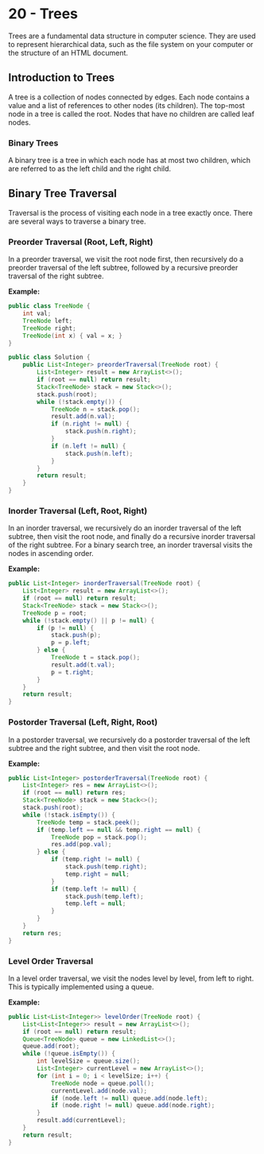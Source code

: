 # 20 - Trees

Trees are a fundamental data structure in computer science. They are used to represent hierarchical data, such as the file system on your computer or the structure of an HTML document.

## Introduction to Trees
A tree is a collection of nodes connected by edges. Each node contains a value and a list of references to other nodes (its children). The top-most node in a tree is called the root. Nodes that have no children are called leaf nodes.

### Binary Trees
A binary tree is a tree in which each node has at most two children, which are referred to as the left child and the right child.

## Binary Tree Traversal
Traversal is the process of visiting each node in a tree exactly once. There are several ways to traverse a binary tree.

### Preorder Traversal (Root, Left, Right)
In a preorder traversal, we visit the root node first, then recursively do a preorder traversal of the left subtree, followed by a recursive preorder traversal of the right subtree.

**Example:**
```java
public class TreeNode {
    int val;
    TreeNode left;
    TreeNode right;
    TreeNode(int x) { val = x; }
}

public class Solution {
    public List<Integer> preorderTraversal(TreeNode root) {
        List<Integer> result = new ArrayList<>();
        if (root == null) return result;
        Stack<TreeNode> stack = new Stack<>();
        stack.push(root);
        while (!stack.empty()) {
            TreeNode n = stack.pop();
            result.add(n.val);
            if (n.right != null) {
                stack.push(n.right);
            }
            if (n.left != null) {
                stack.push(n.left);
            }
        }
        return result;
    }
}
```

### Inorder Traversal (Left, Root, Right)
In an inorder traversal, we recursively do an inorder traversal of the left subtree, then visit the root node, and finally do a recursive inorder traversal of the right subtree. For a binary search tree, an inorder traversal visits the nodes in ascending order.

**Example:**
```java
public List<Integer> inorderTraversal(TreeNode root) {
    List<Integer> result = new ArrayList<>();
    if (root == null) return result;
    Stack<TreeNode> stack = new Stack<>();
    TreeNode p = root;
    while (!stack.empty() || p != null) {
        if (p != null) {
            stack.push(p);
            p = p.left;
        } else {
            TreeNode t = stack.pop();
            result.add(t.val);
            p = t.right;
        }
    }
    return result;
}
```

### Postorder Traversal (Left, Right, Root)
In a postorder traversal, we recursively do a postorder traversal of the left subtree and the right subtree, and then visit the root node.

**Example:**
```java
public List<Integer> postorderTraversal(TreeNode root) {
    List<Integer> res = new ArrayList<>();
    if (root == null) return res;
    Stack<TreeNode> stack = new Stack<>();
    stack.push(root);
    while (!stack.isEmpty()) {
        TreeNode temp = stack.peek();
        if (temp.left == null && temp.right == null) {
            TreeNode pop = stack.pop();
            res.add(pop.val);
        } else {
            if (temp.right != null) {
                stack.push(temp.right);
                temp.right = null;
            }
            if (temp.left != null) {
                stack.push(temp.left);
                temp.left = null;
            }
        }
    }
    return res;
}
```

### Level Order Traversal
In a level order traversal, we visit the nodes level by level, from left to right. This is typically implemented using a queue.

**Example:**
```java
public List<List<Integer>> levelOrder(TreeNode root) {
    List<List<Integer>> result = new ArrayList<>();
    if (root == null) return result;
    Queue<TreeNode> queue = new LinkedList<>();
    queue.add(root);
    while (!queue.isEmpty()) {
        int levelSize = queue.size();
        List<Integer> currentLevel = new ArrayList<>();
        for (int i = 0; i < levelSize; i++) {
            TreeNode node = queue.poll();
            currentLevel.add(node.val);
            if (node.left != null) queue.add(node.left);
            if (node.right != null) queue.add(node.right);
        }
        result.add(currentLevel);
    }
    return result;
}
```
